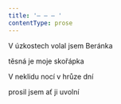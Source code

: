 ```yaml
---
title: '– – – '
contentType: prose
---
```


V úzkostech volal jsem Beránka

těsná je moje skořápka

V neklidu nocí v hrůze dní

prosil jsem ať ji uvolní
